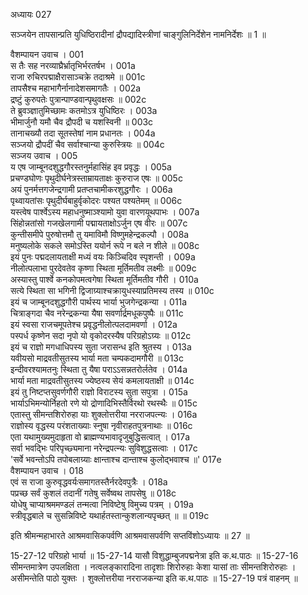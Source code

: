 अध्यायः 027

सञ्जयेन तापसान्प्रति युधिष्ठिरादीनां द्रौपद्यादिस्त्रीणां चाङ्गुलिनिर्देशेन नामनिर्देशः ॥ 1 ॥

वैशम्पायन उवाच ।	001  
स तैः सह नरव्याघ्रैर्भ्रातृभिर्भरतर्षभ ।	001a  
राजा रुचिरपद्माक्षैरासाञ्चक्रे तदाश्रमे ॥	001c  
तापसैश्च महाभागैर्नानादेशसमागतैः ।	002a  
द्रष्टुं कुरुपतेः पुत्रान्पाण्डवान्पृथुवक्षसः ॥	002c  
ते ब्रुवञ्ज्ञातुमिच्छामः कतमोऽत्र युधिष्ठिरः ।	003a  
भीमार्जुनौ यमौ चैव द्रौपदी च यशस्विनी ॥	003c  
तानाचख्यौ तदा सूतस्तेषां नाम प्रधानतः ।	004a  
सञ्जयो द्रौपदीं चैव सर्वाश्चान्या कुरुस्त्रियः ॥	004c  
सञ्जय उवाच ।	005  
य एष जाम्बूनदशुद्धगौरस्तनुर्महासिंह इव प्रवृद्धः ।	005a  
प्रचण्डघोणः पृथुदीर्घनेत्रस्ताम्रायताक्षः कुरुराज एषः ॥	005c  
अयं पुनर्मत्तगजेन्द्रगामी प्रतप्तचामीकरशुद्धगौरः ।	006a  
पृथ्वायतांसः पृथुदीर्घबाहुर्वृकोदरः पश्यत पश्यतेमम् ॥	006c  
यस्त्वेष पार्श्वेऽस्य महाधनुष्माञ्श्यामो युवा वारणयूथपाभः ।	007a  
सिंहोन्नतांसो गजखेलगामी पद्मायताक्षोऽर्जुन एष वीरः ॥	007c  
कुन्तीसमीपे पुरुषोत्तमौ तु यमाविमौ विष्णुमहेन्द्रकल्पौ ।	008a  
मनुष्यलोके सकले समोऽस्ति ययोर्न रूपे न बले न शीले ॥	008c  
इयं पुनः पद्मदलायताक्षी मध्यं वयः किञ्चिदिव स्पृशन्ती ।	009a  
नीलोत्पलाभा पुरदेवतेव कृष्णा स्थिता मूर्तिमतीव लक्ष्मीः ॥	009c  
अस्यास्तु पार्श्वे कनकोपमत्वगेषा स्थिता मूर्तिमतीव गौरी ।	010a  
सत्ये स्थिता सा भगिनी द्विजाग्र्याश्चक्रायुधस्याप्रतिमस्य तस्य ॥	010c  
इयं च जाम्बूनदशुद्धगौरी पार्थस्य भार्या भुजगेन्द्रकन्या ।	011a  
चित्राङ्गदा चैव नरेन्द्रकन्या यैषा सवर्णार्द्रमधूकपुष्पैः ॥	011c  
इयं स्वसा राजचमूपतेश्च प्रवृद्धनीलोत्पलदामवर्णा ।	012a  
पस्पर्ध कृष्णेन सदा नृपो यो वृकोदरस्यैष परिग्रहोऽग्र्यः ॥	012c  
इयं च राज्ञो मगधाधिपस्य सुता जरासन्ध इति श्रुतस्य ।	013a  
यवीयसो माद्रवतीसुतस्य भार्या मता चम्पकदामगौरी ॥	013c  
इन्दीवरश्यामतनुः स्थिता तु यैषा पराऽऽसन्नतरोर्लतेव ।	014a  
भार्या मता माद्रवतीसुतस्य ज्येष्ठस्य सेयं कमलायताक्षी ॥	014c  
इयं तु निष्टप्तसुवर्णगौरी राज्ञो विराटस्य सुता सपुत्रा ।	015a  
भार्याऽभिमन्योर्निहतो रणे यो द्रोणादिभिस्तैर्विरथो रथस्थैः ॥	015c  
एतास्तु सीमन्तशिरोरुहा याः शुक्लोत्तरीया नरराजपत्न्यः ।	016a  
राज्ञोस्य वृद्धस्य परंशताख्याः स्नुषा नृवीराहतपुत्रनाथाः ॥	016c  
एता यथामुख्यमुदाहृता वो ब्राह्मण्यभावादृजुबुद्धिसत्वात् ।	017a  
सर्वा भवद्भिः परिपृच्छ्यमाना नरेन्द्रपत्न्यः सुविशुद्धसत्वाः ।	017c  
\'सर्वे भवन्तोऽपि तपोबलाग्र्याः क्षान्ताश्च दान्ताश्च कुलोद्भवाश्च ॥\'	017e  
वैशम्पायन उवाच ।	018   
एवं स राजा कुरुवृद्धवर्यःसमागतस्तैर्नरदेवपुत्रैः ।	018a  
पप्रच्छ सर्वं कुशलं तदानीं गतेषु सर्वेष्वथ तापसेषु ॥	018c  
योधेषु चाप्याश्रममण्डलं तन्मत्वा निविष्टेषु विमुच्य पत्रम् ।	019a  
स्त्रीवृद्धबाले च सुसन्निविष्टे यथार्हतस्तान्कुशलान्यपृच्छत् ॥ ॥	019c  

इति श्रीमन्महाभारते आश्रमवासिकपर्वणि आश्रमवासपर्वणि सप्तविंशोऽध्यायः ॥ 27 ॥

15-27-12 परिग्रहो भार्या ॥ 15-27-14 यासौ विशुद्धाम्बुजपद्मनेत्रा इति क.थ.पाठः ॥ 15-27-16 सीमन्तमात्रेण उपलक्षिता । नत्वलङ्कारादिना तादृशाः शिरोरुहाः केशा यासां ताः सीमन्तशिरोरुहाः । असीमन्तेति पाठो युक्तः । शुक्लोत्तरीया नरराजकन्या इति क.थ.पाठः ॥ 15-27-19 पत्रं वाहनम् ॥
